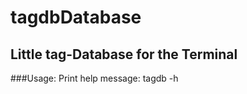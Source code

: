 # tagdbDatabase
## Little tag-Database for the Terminal
###Usage:
Print help message:
    tagdb -h 
